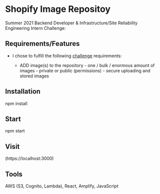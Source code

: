 # Shopify Image Repositoy

Summer 2021 Backend Developer & Infrastructure/Site Reliability Engineering Intern Challenge:

## Requirements/Features

- I chose to fulfill the following [challenge](https://docs.google.com/document/d/1ZKRywXQLZWOqVOHC4JkF3LqdpO3Llpfk_CkZPR8bjak/edit) requirements:
                  
  - ADD image(s) to the repository
        - one / bulk / enormous amount of images
        - private or public (permissions)
        - secure uploading and stored images

## Installation

npm install

## Start

npm start

## Visit

(https://localhost:3000)

## Tools

 AWS (S3, Cognito, Lambda), React, Amplify, JavaScript
